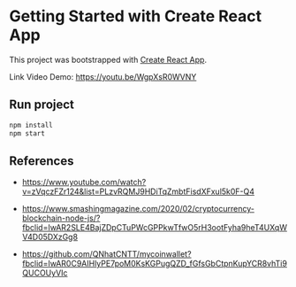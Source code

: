 # Getting Started with Create React App

This project was bootstrapped with [Create React App](https://github.com/facebook/create-react-app).

Link Video Demo: https://youtu.be/WgpXsR0WVNY

## Run project

```sh
npm install
npm start
```

## References

+ https://www.youtube.com/watch?v=zVqczFZr124&list=PLzvRQMJ9HDiTqZmbtFisdXFxul5k0F-Q4

+ https://www.smashingmagazine.com/2020/02/cryptocurrency-blockchain-node-js/?fbclid=IwAR2SLE4BajZDpCTuPWcGPPkwTfwO5rH3ootFyha9heT4UXqWV4D05DXzGg8

+ https://github.com/QNhatCNTT/mycoinwallet?fbclid=IwAR0C9AIHlyPE7poM0KsKGPugQZD_fGfsGbCtpnKupYCR8vhTi9QUCOUyVIc

